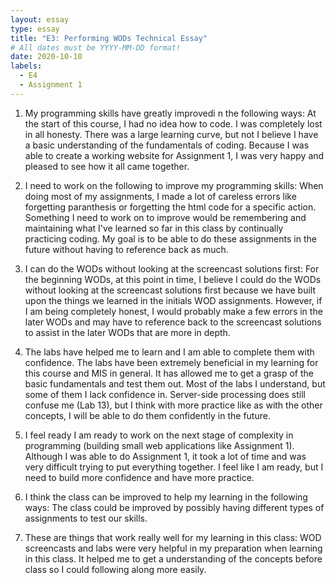 ```yaml
---
layout: essay
type: essay
title: "E3: Performing WODs Technical Essay"
# All dates must be YYYY-MM-DD format!
date: 2020-10-10
labels:
  - E4
  - Assignment 1
---
```


1. My programming skills have greatly improvedi n the following ways:
At the start of this course, I had no idea how to code. I was completely lost in all honesty. There was a large learning curve, but not I believe I have a basic understanding of the fundamentals of coding. Because I was able to create a working website for Assignment 1, I was very happy and pleased to see how it all came together.

2. I need to work on the following to improve my programming skills:
When doing most of my assignments, I made a lot of careless errors like forgetting paranthesis or forgetting the html code for a specific action. Something I need to work on to improve would be remembering and maintaining what I've learned so far in this class by continually practicing coding. My goal is to be able to do these assignments in the future without having to reference back as much.

3. I can do the WODs without looking at the screencast solutions first:
For the beginning WODs, at this point in time, I believe I could do the WODs without looking at the screencast solutions first because we have built upon the things we learned in the initials WOD assignments. However, if I am being completely honest, I would probably make a few errors in the later WODs and may have to reference back to the screencast solutions to assist in the later WODs that are more in depth.

4. The labs have helped me to learn and I am able to complete them with confidence.
The labs have been extremely beneficial in my learning for this course and MIS in general. It has allowed me to get a grasp of the basic fundamentals and test them out. Most of the labs I understand, but some of them I lack confidence in. Server-side processing does still confuse me (Lab 13), but I think with more practice like as with the other concepts, I will be able to do them confidently in the future.

5. I feel ready I am ready to work on the next stage of complexity in programming (building small web applications like Assignment 1).
Although I was able to do Assignment 1, it took a lot of time and was very difficult trying to put everything together. I feel like I am ready, but I need to build more confidence and have more practice.

6. I think the class can be improved to help my learning in the following ways:
The class could be improved by possibly having different types of assignments to test our skills.

7. These are things that work really well for my learning in this class:
WOD screencasts and labs were very helpful in my preparation when learning in this class. It helped me to get a understanding of the concepts before class so I could following along more easily.
